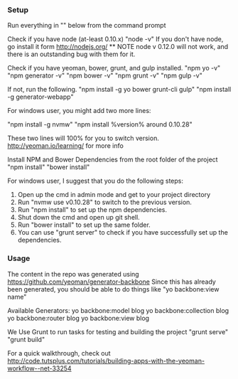 ### Setup
Run everything in "" below from the command prompt

Check if you have node (at-least 0.10.x)
"node -v"
If you don't have node, go install it form http://nodejs.org/
** NOTE node v 0.12.0 will not work, and there is an outstanding bug with them for it.

Check if you have yeoman, bower, grunt, and gulp installed.
"npm yo -v"
"npm generator -v"
"npm bower -v"
"npm grunt -v"
"npm gulp -v"

If not, run the following.
"npm install -g yo bower grunt-cli gulp"
"npm install -g generator-webapp"

For windows user, you might add two more lines:

"npm install -g nvmw"
"npm install %version% around 0.10.28"

These two lines will 100% for you to switch version.
http://yeoman.io/learning/ for more info

Install NPM and Bower Dependencies from the root folder of the project
"npm install"
"bower install"

For windows user, I suggest that you do the following steps:
1. Open up the cmd in admin mode and get to your project directory
2. Run "nvmw use v0.10.28" to switch to the previous version.
3. Run "npm install" to set up the npm dependencies.
4. Shut down the cmd and open up git shell.
5. Run "bower install" to set up the same folder.
6. You can use "grunt server" to check if you have successfully set up the dependencies.

### Usage
The content in the repo was generated using https://github.com/yeoman/generator-backbone
Since this has already been generated, you should be able to do things like
"yo backbone:view name"

Available Generators:
yo backbone:model blog
yo backbone:collection blog
yo backbone:router blog
yo backbone:view blog


We Use Grunt to run tasks for testing and building the project
"grunt serve"
"grunt build"

For a quick walkthrough, check out http://code.tutsplus.com/tutorials/building-apps-with-the-yeoman-workflow--net-33254
